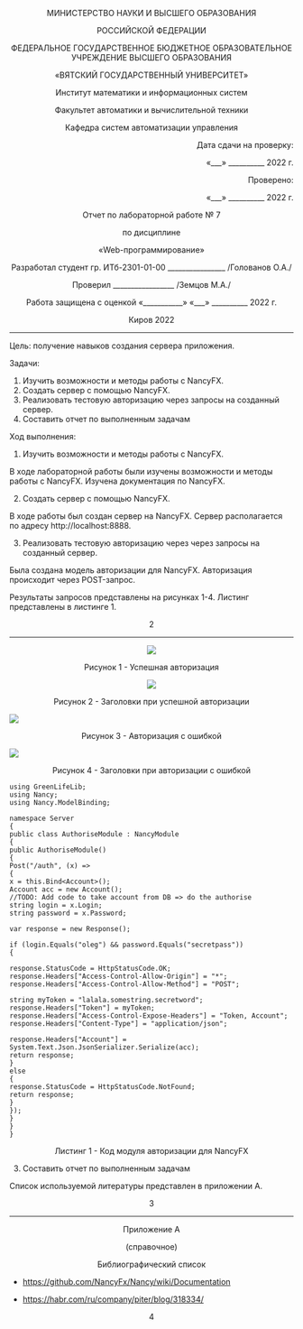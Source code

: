 <p align = center>МИНИСТЕРСТВО НАУКИ И ВЫСШЕГО ОБРАЗОВАНИЯ

<p align = center>РОССИЙСКОЙ ФЕДЕРАЦИИ

<p align = center>ФЕДЕРАЛЬНОЕ ГОСУДАРСТВЕННОЕ БЮДЖЕТНОЕ ОБРАЗОВАТЕЛЬНОЕ УЧРЕЖДЕНИЕ ВЫСШЕГО ОБРАЗОВАНИЯ

<p align = center>«ВЯТСКИЙ ГОСУДАРСТВЕННЫЙ УНИВЕРСИТЕТ»

<p align = center>Институт математики и информационных систем

<p align = center>Факультет автоматики и вычислительной техники

<p align = center>Кафедра систем автоматизации управления

 
<p align = right>Дата сдачи на проверку:

<p align = right>«___» __________ 2022 г.

<p align = right>Проверено:

<p align = right>«___» __________ 2022 г.

<p align = center>Отчет по лабораторной работе № 7

<p align = center>по дисциплине

<p align = center>«Web-программирование»





<p align = center>Разработал студент гр. ИТб-2301-01-00 ________________ /Голованов О.А./

<p align = center>Проверил _________________ /Земцов М.А./

<p align = center>Работа защищена с оценкой	«___________» «___» __________ 2022 г.





<p align = center>Киров 2022

__________
Цель: получение навыков создания сервера приложения.

Задачи:

1. Изучить возможности и методы работы с NancyFX.
1. Создать сервер с помощью NancyFX.
1. Реализовать тестовую авторизацию через запросы на созданный сервер.
1. Составить отчет по выполненным задачам

Ход выполнения:

1. Изучить возможности и методы работы с NancyFX.

В ходе лабораторной работы были изучены возможности и методы работы с NancyFX. Изучена документация по NancyFX.

2. Создать сервер с помощью NancyFX.

В ходе работы был создан сервер на NancyFX. Сервер располагается по адресу http://localhost:8888.

3. Реализовать тестовую авторизацию через через запросы на созданный сервер.

Была создана модель авторизации для NancyFX. Авторизация происходит через POST-запрос.

Результаты запросов представлены на рисунках 1-4. Листинг представлены в листинге 1.

<p align = center>2

__________________________

<p align=center>
<img src=./img/lab7/one.jpg></p>
<p align=center> Рисунок 1 - Успешная авторизация

<p align=center>
<img src=./img/lab7/two.jpg></p>
<p align=center> Рисунок 2 - Заголовки при успешной авторизации

<img src=./img/lab7/three.jpg></p>
<p align=center> Рисунок 3 - Авторизация с ошибкой

<img src=./img/lab7/four.jpg></p>
<p align=center> Рисунок 4 - Заголовки при авторизации с ошибкой

```
using GreenLifeLib;
using Nancy;
using Nancy.ModelBinding;

namespace Server
{
public class AuthoriseModule : NancyModule
{
public AuthoriseModule()
{
Post("/auth", (x) =>
{
x = this.Bind<Account>();
Account acc = new Account();
//TODO: Add code to take account from DB => do the authorise
string login = x.Login;
string password = x.Password;

var response = new Response();

if (login.Equals("oleg") && password.Equals("secretpass"))
{

response.StatusCode = HttpStatusCode.OK;
response.Headers["Access-Control-Allow-Origin"] = "*";
response.Headers["Access-Control-Allow-Method"] = "POST";

string myToken = "lalala.somestring.secretword";
response.Headers["Token"] = myToken;
response.Headers["Access-Control-Expose-Headers"] = "Token, Account";
response.Headers["Content-Type"] = "application/json";

response.Headers["Account"] = System.Text.Json.JsonSerializer.Serialize(acc);
return response;
}
else
{
response.StatusCode = HttpStatusCode.NotFound;
return response;
}
});
}
}
}
```
<p align = center>Листинг 1 - Код модуля авторизации для NancyFX

3. Составить отчет по выполненным задачам

 Список используемой литературы представлен в приложении А.

<p align = center>3


_________

<p align = center>Приложение А

<p align = center>(справочное)

<p align = center>Библиографический список

- https://github.com/NancyFx/Nancy/wiki/Documentation

- https://habr.com/ru/company/piter/blog/318334/

<p align = center>4
